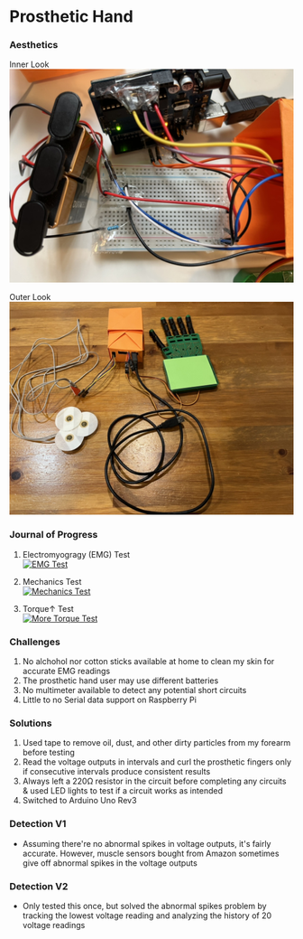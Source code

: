 # Prosthetic Hand

### Aesthetics

Inner Look  
<img src="https://github.com/FredZhang7/Proesthetic-Hand/blob/main/Prosthetic_Hand_Inner_Look.jpeg" alt="Inner Look" style="width:600px;"/>

Outer Look  
<img src="https://github.com/FredZhang7/Proesthetic-Hand/blob/main/Prosthetic_Hand_Outer_Look.jpeg" alt="Outer Look" style="width:600px;"/>

### Journal of Progress
1. Electromyogragy (EMG) Test  
  [![EMG Test](https://res.cloudinary.com/marcomontalbano/image/upload/v1667257894/video_to_markdown/images/google-drive--1xdGDu_gt9ZFMpc_6s7Qvo7Smc1eVCu5N-c05b58ac6eb4c4700831b2b3070cd403.jpg)](https://drive.google.com/file/d/1xdGDu_gt9ZFMpc_6s7Qvo7Smc1eVCu5N/view?usp=sharing "EMG Test")

2. Mechanics Test  
  [![Mechanics Test](https://res.cloudinary.com/marcomontalbano/image/upload/v1667257951/video_to_markdown/images/google-drive--1F7A8A4LyIdtMx8l9OecwImrnwCySaV7k-c05b58ac6eb4c4700831b2b3070cd403.jpg)](https://drive.google.com/file/d/1F7A8A4LyIdtMx8l9OecwImrnwCySaV7k/view?usp=sharing "Mechanics Test")

3. Torque↑ Test  
  [![More Torque Test](https://res.cloudinary.com/marcomontalbano/image/upload/v1667258347/video_to_markdown/images/google-drive--1eY6iZP2jAEQtyfKidUsc3BUDA9daUWxT-c05b58ac6eb4c4700831b2b3070cd403.jpg)](https://drive.google.com/file/d/1eY6iZP2jAEQtyfKidUsc3BUDA9daUWxT/view?usp=sharing "More Torque Test")

### Challenges
1. No alchohol nor cotton sticks available at home to clean my skin for accurate EMG readings
2. The prosthetic hand user may use different batteries
3. No multimeter available to detect any potential short circuits
4. Little to no Serial data support on Raspberry Pi

### Solutions
1. Used tape to remove oil, dust, and other dirty particles from my forearm before testing
2. Read the voltage outputs in intervals and curl the prosthetic fingers only if consecutive intervals produce consistent results
3. Always left a 220Ω resistor in the circuit before completing any circuits & used LED lights to test if a circuit works as intended
4. Switched to Arduino Uno Rev3

### Detection V1
- Assuming there're no abnormal spikes in voltage outputs, it's fairly accurate. However, muscle sensors bought from Amazon sometimes give off abnormal spikes in the voltage outputs

### Detection V2
- Only tested this once, but solved the abnormal spikes problem by tracking the lowest voltage reading and analyzing the history of 20 voltage readings

